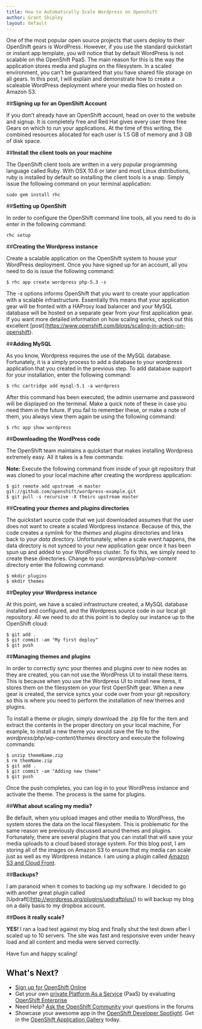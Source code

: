 ```yaml
---
title: How to Automatically Scale Wordpress on Openshift
author: Grant Shipley
layout: default
---
```


One of the most popular open source projects that users deploy to their OpenShift gears is WordPress.  However, if you use the standard quickstart or instant app template, you will notice that by default WordPress is not scalable on the OpenShift PaaS.  The main reason for this is the way the application stores media and plugins on the filesystem.  In a scaled environment, you can't be guaranteed that you have shared file storage on all gears.  In this post, I will explain and demonstrate how to create a scaleable WordPress deployment where your media files on hosted on Amazon S3.

##**Signing up for an OpenShift Account**

If you don’t already have an OpenShift account, head on over to the website and signup. It is completely free and Red Hat gives every user three free Gears on which to run your applications. At the time of this writing, the combined resources allocated for each user is 1.5 GB of memory and 3 GB of disk space.


##**Install the client tools on your machine**

The OpenShift client tools are written in a very popular programming language called Ruby. With OSX 10.6 or later and most Linux distributions, ruby is installed by default so installing the client tools is a snap. Simply issue the following command on your terminal application:

	sudo gem install rhc
	
##**Setting up OpenShift**

In order to configure the OpenShift command line tools, all you need to do is enter in the following command:

	rhc setup
	
	
##**Creating the Wordpress instance**

Create a scalable application on the OpenShift system to house your WordPress deployment.  Once you have signed up for an account, all you need to do is issue the following command:

	$ rhc app create wordpress php-5.3 -s
	
The *-s* options informs OpenShift that you want to create your application with a scalable infrastructure.  Essentially this means that your application gear will be fronted with a HAProxy load balancer and your MySQL database will be hosted on a separate gear from your first application gear.  If you want more detailed information on how scaling works, check out this excellent [post[(https://www.openshift.com/blogs/scaling-in-action-on-openshift).


##**Adding MySQL**

As you know, Wordpress requires the use of the MySQL database.  Fortunately, it is a simply process to add a database to your *wordpress* application that you created in the previous step.  To add database support for your installation, enter the following command:

	$ rhc cartridge add mysql-5.1 -a wordpress
	
After this command has been executed, the admin username and password will be displayed on the terminal.  Make a quick note of these in case you need them in the future.  If you fail to remember these, or make a note of them, you always view them again be using the following command:

	$ rhc app show wordpress

##**Downloading the WordPress code**

The OpenShift team maintains a quickstart that makes installing Wordpress extremely easy.  All it takes is a few commands:

**Note:** Execute the following command from inside of your git repository that was cloned to your local machine after creating the wordpress application:

	$ git remote add upstream -m master git://github.com/openshift/wordpress-example.git
	$ git pull -s recursive -X theirs upstream master
	
##**Creating your *themes* and *plugins* directories**

The quickstart source code that we just downloaded assumes that the user does not want to create a scaled Wordpress instance.  Because of this, the code creates a symlink for the *themes* and *plugins* directories and links back to your *data* directory.  Unfortunately, when a scale event happens, the data directory is not synced to your new application gear once it has been spun up and added to your WordPress cluster.  To fix this, we simply need to create these directories.  Change to your *wordpress/php/wp-content* directory enter the following command:

	$ mkdir plugins
	$ mkdir themes
	
##**Deploy your Wordpress instance**

At this point, we have a scaled infrastructure created, a MySQL database installed and configured, and the Wordpress source code in our local git repository.  All we need to do at this point is to deploy our instance up to the OpenShift cloud:

	$ git add .
	$ git commit -am "My first deploy"
	$ git push
	
##**Managing themes and plugins**

In order to correctly sync your themes and plugins over to new nodes as they are created, you can not use the WordPress UI to install these items.  This is because when you use the Wordpress UI to install new items, it stores them on the filesystem on your first OpenShift gear.  When a new gear is created, the service syncs your code over from your git repository so this is where you need to perform the installation of new themes and plugins.

To install a theme or plugin, simply download the .zip file for the item and extract the contents in the proper directory on your local machine,  For example, to install a new theme you would save the file to the *wordpress/php/wp-content/themes* directory and execute the following commands:

	$ unzip themeName.zip
	$ rm themName.zip
	$ git add .
	$ git commit -am "Adding new theme"
	$ git push
	
Once the push completes, you can log in to your WordPress instance and activate the theme.  The process is the same for plugins.

##**What about scaling my media?**

Be default, when you upload images and other media to WordPress, the system stores the data on the local filesystem.  This is problematic for the same reason we previously discussed around themes and plugins.  Fortunately, there are several plugins that you can install that will save your media uploads to a cloud based storage system.  For this blog post, I am storing all of the images on Amazon S3 to ensure that my media can scale just as well as my Wordpress instance.  I am using a plugin called [Amazon S3 and Cloud Front](https://github.com/bradt/wp-tantan-s3).

##**Backups?**

I am paranoid when it comes to backing up my software.  I decided to go with another great plugin called [Updraft[(http://wordpress.org/plugins/updraftplus/) to will backup my blog on a daily basis to my dropbox account.

##**Does it really scale?**

**YES!**  I ran a load test against my blog and finally shut the test down after I scaled up to 10 servers.  The site was fast and responsive even under heavy load and all content and media were served correctly.

Have fun and happy scaling!

## What's Next?

- [Sign up for OpenShift Online](https://www.openshift.com/app/account/new)
- Get your own [private Platform As a Service](https://engage.redhat.com/forms/contact-sales-openshift) (PaaS) 
by evaluating [OpenShift Enterprise](https://www.openshift.com/products/enterprise/try-enterprise)
- Need Help? [Ask the OpenShift Community](https://www.openshift.com/forums/openshift) your questions in the forums
- Showcase your awesome app in the [OpenShift Developer Spotlight](https://www.openshift.com/developer-spotlight). 
Get in the [OpenShift Application Gallery](https://www.openshift.com/application-gallery) today.